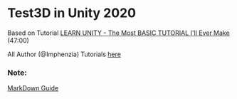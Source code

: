 # Test3D in Unity 2020

Based on Tutorial [LEARN UNITY - The Most BASIC TUTORIAL I'll Ever Make](https://www.youtube.com/watch?v=pwZpJzpE2lQ)
(47:00)

All Author (@Imphenzia) Tutorials [here](https://www.youtube.com/@Imphenzia/videos)


### Note:
[MarkDown Guide](https://www.markdownguide.org/basic-syntax/)